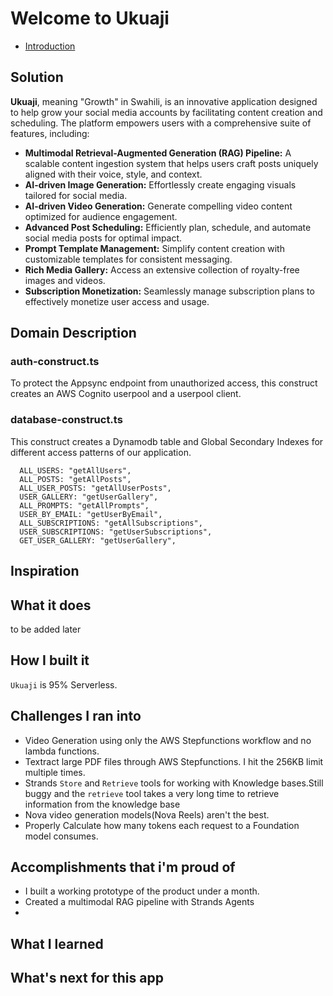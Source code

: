 # Welcome to Ukuaji

- [Introduction](/docs/1.introduction.md)

## Solution

**Ukuaji**, meaning "Growth" in Swahili, is an innovative application designed
to help grow your social media accounts by facilitating content creation and
scheduling. The platform empowers users with a comprehensive suite of features,
including:

- **Multimodal Retrieval-Augmented Generation (RAG) Pipeline:** A scalable
  content ingestion system that helps users craft posts uniquely aligned with
  their voice, style, and context.
- **AI-driven Image Generation:** Effortlessly create engaging visuals tailored
  for social media.
- **AI-driven Video Generation:** Generate compelling video content optimized
  for audience engagement.
- **Advanced Post Scheduling:** Efficiently plan, schedule, and automate social
  media posts for optimal impact.
- **Prompt Template Management:** Simplify content creation with customizable
  templates for consistent messaging.
- **Rich Media Gallery:** Access an extensive collection of royalty-free images
  and videos.
- **Subscription Monetization:** Seamlessly manage subscription plans to
  effectively monetize user access and usage.

## Domain Description

### auth-construct.ts

To protect the Appsync endpoint from unauthorized access, this construct creates
an AWS Cognito userpool and a userpool client.

### database-construct.ts

This construct creates a Dynamodb table and Global Secondary Indexes for
different access patterns of our application.

```
  ALL_USERS: "getAllUsers",
  ALL_POSTS: "getAllPosts",
  ALL_USER_POSTS: "getAllUserPosts",
  USER_GALLERY: "getUserGallery",
  ALL_PROMPTS: "getAllPrompts",
  USER_BY_EMAIL: "getUserByEmail",
  ALL_SUBSCRIPTIONS: "getAllSubscriptions",
  USER_SUBSCRIPTIONS: "getUserSubscriptions",
  GET_USER_GALLERY: "getUserGallery",

```

## Inspiration

## What it does

to be added later

## How I built it

`Ukuaji` is 95% Serverless.

## Challenges I ran into

- Video Generation using only the AWS Stepfunctions workflow and no lambda
  functions.
- Textract large PDF files through AWS Stepfunctions. I hit the 256KB limit
  multiple times.
- Strands `Store` and `Retrieve` tools for working with Knowledge bases.Still
  buggy and the `retrieve` tool takes a very long time to retrieve information
  from the knowledge base
- Nova video generation models(Nova Reels) aren't the best.
- Properly Calculate how many tokens each request to a Foundation model
  consumes.

## Accomplishments that i'm proud of

- I built a working prototype of the product under a month.
- Created a multimodal RAG pipeline with Strands Agents
-

## What I learned

## What's next for this app

```

```
